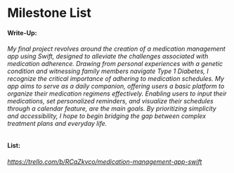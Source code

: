 # Milestone List

#### Write-Up:
###### My final project revolves around the creation of a medication management app using Swift, designed to alleviate the challenges associated with medication adherence. Drawing from personal experiences with a genetic condition and witnessing family members navigate Type 1 Diabetes, I recognize the critical importance of adhering to medication schedules. My app aims to serve as a daily companion, offering users a basic platform to organize their medication regimens effectively. Enabling users to input their medications, set personalized reminders, and visualize their schedules through a calendar feature, are the main goals. By prioritizing simplicity and accessibility, I hope to begin bridging the gap between complex treatment plans and everyday life.

#### List:
###### https://trello.com/b/RCaZkvco/medication-management-app-swift 
